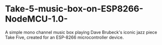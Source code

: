 # Take-5-music-box-on-ESP8266-NodeMCU-1.0-
A simple mono channel music box playing Dave Brubeck's iconic jazz piece Take Five, created for an ESP-8266 microcontroller device.
